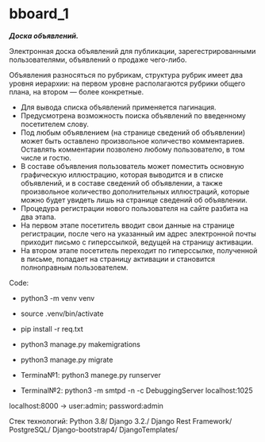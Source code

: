 # bboard_1
***Доска объявлений.***

Электронная доска объявлений для публикации, зарегестрированными пользователями, объявлений о продаже чего-либо.

Объявления разносяться по рубрикам, структура рубрик имеет два уровня иерархии:
на первом уровне располагаются рубрики общего плана, на  втором — более конкретные.
- Для вывода списка объявлений применяется пагинация.
- Предусмотрена возможность поиска объявлений по введенному посетителем слову.
- Под любым объявлением (на странице сведений об объявлении) может быть оставлено
произвольное количество комментариев. Оставлять комментарии позволено
любому пользователю, в том числе и гостю.
- В составе объявления пользователь может поместить основную графическую иллюстрацию,
которая  выводится и в списке объявлений, и в составе сведений
об объявлении, а также произвольное количество дополнительных иллюстраций,
которые можно будет увидеть лишь на странице сведений об объявлении. 
- Процедура регистрации нового пользователя на сайте разбита на два этапа.
- На первом этапе посетитель вводит свои данные на странице регистрации, после
чего на указанный им адрес электронной почты приходит письмо с гиперссылкой, ведущей на страницу активации. 
- На втором этапе посетитель переходит по гиперссылке, полученной в письме, попадает на страницу активации и
 становится полноправным пользователем.
 
 Code: 
 - python3 -m venv venv
 - source .venv/bin/activate
 - pip install -r req.txt
 - python3 manage.py makemigrations
 - python3 manage.py migrate
 
 - Termina№1: python3 manege.py runserver
 - Terminal№2: python3 -m smtpd -n -c DebuggingServer localhost:1025
 
 localhost:8000 -> user:admin; password:admin 
 

Стек технологий: Python 3.8/ Django 3.2./ Django Rest Framework/ PostgreSQL/ Django-bootstrap4/ DjangoTemplates/
